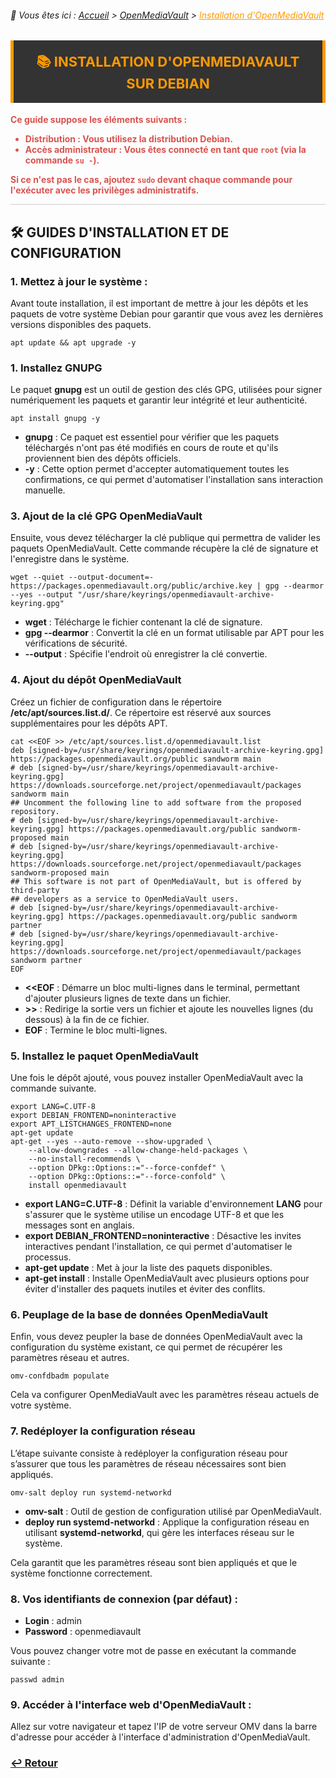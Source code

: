 <link rel="stylesheet" type="text/css" href="../../assets/css/principal-theme.css">

###### 📂 Vous êtes ici : [Accueil](../../index.md) > [OpenMediaVault](../openmediavault/index.md) > <a href="." style="color: #ff9900; text-decoration: underline;">Installation d'OpenMediaVault</a>

<div style="background-color: #333; color: #fff; border-left: 5px solid #ff9900; border-right: 5px solid #ff9900; padding: 18px 22px; margin-bottom: 18px; text-align: center;">
  <strong style="font-size: 22px; color: #ff9900;">📚 INSTALLATION D'OPENMEDIAVAULT SUR DEBIAN</strong>
</div>

<div style="color: #d9534f; font-weight: bold; margin-bottom: 1em;">
  <p>Ce guide suppose les éléments suivants :</p>
  <ul>
    <li><strong>Distribution :</strong> Vous utilisez la distribution <strong>Debian</strong>.</li>
    <li><strong>Accès administrateur :</strong> Vous êtes connecté en tant que <code>root</code> (via la commande <code>su -</code>).</li>
  </ul>
  <p>Si ce n'est pas le cas, ajoutez <code>sudo</code> devant chaque commande pour l'exécuter avec les privilèges administratifs.</p>
</div>

<hr style="border: 1px solid #ccc; height: 1px; background-color: #ccc; border: none;">

## 🛠️ GUIDES D'INSTALLATION ET DE CONFIGURATION

### 1. Mettez à jour le système :  
Avant toute installation, il est important de mettre à jour les dépôts et les paquets de votre système Debian pour garantir que vous avez les dernières versions disponibles des paquets.
```
apt update && apt upgrade -y
```

### 1. Installez GNUPG  
Le paquet **gnupg** est un outil de gestion des clés GPG, utilisées pour signer numériquement les paquets et garantir leur intégrité et leur authenticité.

```
apt install gnupg -y
```

- **gnupg** : Ce paquet est essentiel pour vérifier que les paquets téléchargés n'ont pas été modifiés en cours de route et qu'ils proviennent bien des dépôts officiels.
- **-y** : Cette option permet d'accepter automatiquement toutes les confirmations, ce qui permet d'automatiser l'installation sans interaction manuelle.

### 3. Ajout de la clé GPG OpenMediaVault
Ensuite, vous devez télécharger la clé publique qui permettra de valider les paquets OpenMediaVault. Cette commande récupère la clé de signature et l'enregistre dans le système.

```
wget --quiet --output-document=- https://packages.openmediavault.org/public/archive.key | gpg --dearmor --yes --output "/usr/share/keyrings/openmediavault-archive-keyring.gpg"
```

- **wget** : Télécharge le fichier contenant la clé de signature.
- **gpg --dearmor** : Convertit la clé en un format utilisable par APT pour les vérifications de sécurité.
- **--output** : Spécifie l'endroit où enregistrer la clé convertie.

### 4. Ajout du dépôt OpenMediaVault
Créez un fichier de configuration dans le répertoire **/etc/apt/sources.list.d/**. Ce répertoire est réservé aux sources supplémentaires pour les dépôts APT.

```
cat <<EOF >> /etc/apt/sources.list.d/openmediavault.list
deb [signed-by=/usr/share/keyrings/openmediavault-archive-keyring.gpg] https://packages.openmediavault.org/public sandworm main
# deb [signed-by=/usr/share/keyrings/openmediavault-archive-keyring.gpg] https://downloads.sourceforge.net/project/openmediavault/packages sandworm main
## Uncomment the following line to add software from the proposed repository.
# deb [signed-by=/usr/share/keyrings/openmediavault-archive-keyring.gpg] https://packages.openmediavault.org/public sandworm-proposed main
# deb [signed-by=/usr/share/keyrings/openmediavault-archive-keyring.gpg] https://downloads.sourceforge.net/project/openmediavault/packages sandworm-proposed main
## This software is not part of OpenMediaVault, but is offered by third-party
## developers as a service to OpenMediaVault users.
# deb [signed-by=/usr/share/keyrings/openmediavault-archive-keyring.gpg] https://packages.openmediavault.org/public sandworm partner
# deb [signed-by=/usr/share/keyrings/openmediavault-archive-keyring.gpg] https://downloads.sourceforge.net/project/openmediavault/packages sandworm partner
EOF
```

- **<<EOF** : Démarre un bloc multi-lignes dans le terminal, permettant d'ajouter plusieurs lignes de texte dans un fichier.
- **>>** : Redirige la sortie vers un fichier et ajoute les nouvelles lignes (du dessous) à la fin de ce fichier.
- **EOF** : Termine le bloc multi-lignes.

### 5. Installez le paquet OpenMediaVault
Une fois le dépôt ajouté, vous pouvez installer OpenMediaVault avec la commande suivante.

```
export LANG=C.UTF-8
export DEBIAN_FRONTEND=noninteractive
export APT_LISTCHANGES_FRONTEND=none
apt-get update
apt-get --yes --auto-remove --show-upgraded \
    --allow-downgrades --allow-change-held-packages \
    --no-install-recommends \
    --option DPkg::Options::="--force-confdef" \
    --option DPkg::Options::="--force-confold" \
    install openmediavault
```

- **export LANG=C.UTF-8** : Définit la variable d'environnement **LANG** pour s'assurer que le système utilise un encodage UTF-8 et que les messages sont en anglais.
- **export DEBIAN_FRONTEND=noninteractive** : Désactive les invites interactives pendant l'installation, ce qui permet d'automatiser le processus.
- **apt-get update** : Met à jour la liste des paquets disponibles.
- **apt-get install** : Installe OpenMediaVault avec plusieurs options pour éviter d'installer des paquets inutiles et éviter des conflits.

### 6. Peuplage de la base de données OpenMediaVault
Enfin, vous devez peupler la base de données OpenMediaVault avec la configuration du système existant, ce qui permet de récupérer les paramètres réseau et autres.

```
omv-confdbadm populate
```

Cela va configurer OpenMediaVault avec les paramètres réseau actuels de votre système.

### 7. Redéployer la configuration réseau
L’étape suivante consiste à redéployer la configuration réseau pour s’assurer que tous les paramètres de réseau nécessaires sont bien appliqués.

```
omv-salt deploy run systemd-networkd
```

- **omv-salt** : Outil de gestion de configuration utilisé par OpenMediaVault.
- **deploy run systemd-networkd** : Applique la configuration réseau en utilisant **systemd-networkd**, qui gère les interfaces réseau sur le système.

Cela garantit que les paramètres réseau sont bien appliqués et que le système fonctionne correctement.

### 8. Vos identifiants de connexion (par défaut) :
- **Login** : admin  
- **Password** : openmediavault  

Vous pouvez changer votre mot de passe en exécutant la commande suivante :  

```
passwd admin
```

### 9. Accéder à l'interface web d'OpenMediaVault :
Allez sur votre navigateur et tapez l'IP de votre serveur OMV dans la barre d'adresse pour accéder à l'interface d'administration d'OpenMediaVault.  

### **[↩️ Retour](../openmediavault-debian/index.md)**